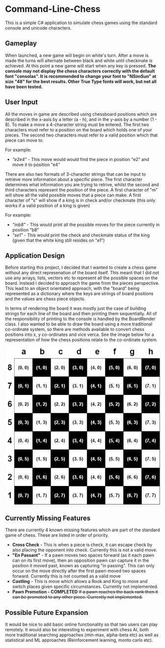 # Command-Line-Chess
This is a simple C# application to simulate chess games using the standard console and unicode characters.

## Gameplay
When launched, a new game will begin on white's turn. After a move is made the turns will alternate between black and white until checkmate is achieved.
At this point a new game will start when any key is pressed. **The console may not display the chess characters correctly with the default font "consolas".
It is recommended to change your font to "NSimSun" at size "48" for the best results. Other True Type fonts will work, but not all have been tested.**

## User Input
All the moves in game are described using chessboard positions which are described in the x-axis by a letter (a - h), and
in the y-axis by a number (1 - 8). To make a move a 4-character string must be entered. The first two characters must refer to
a position on the board which holds one of your pieces. The second two characters must refer to a valid position which that
piece can move to. 

For example:
* _"e2e4"_ - This move would would find the piece in position "e2" and move it to position "e4"

There are also two formats of 3-character strings that can be input to retrieve more information about a specific piece. 
The first character determines what information you are trying to retrive, whilst the second and third characters represent the position of the piece.
A first character of "m" will show all the valid possible moves that a piece can make. 
A first character of "s" will show if a king is in check and/or checkmate (this only works if a valid position of a king is given)

For example:
* _"mb8"_ - This would print all the possible moves for the piece currently in position "b8"
* _"se1"_ - This would print the check and checkmate status of the king (given that the white king still resides on "e1")

## Application Design
Before starting this project, I decided that I wanted to create a chess game without any direct represenation of the board itself. This meant
that I did not use any arrays, lists, vectors etc to represent all the possible spaces on the board. Instead I decided to approach the game
from the pieces perspective. This lead to an object orientated approach, with the "board" being represented as a dictionary where the
keys are strings of board positions and the values are chess piece objects.

In terms of rendering the board it was mostly just the case of building strings for each line of the board and then printing them sequentially.
All of the responsibility of printing to the console is handled by the BoardRender class. I also wanted to be able to draw the board using
a more traditional co-ordinate system, so there are methods available to convert chess positions into x, y co-ordinates and vice verca.
See the image below for a representation of how the chess positions relate to the co-ordinate system.

![Chess Board Positions and Co-Ordinates](https://github.com/ChristopherHaynes/Command-Line-Chess/blob/master/Command%20Line%20Chess/res/ChessBoardLayout.png?raw=true)

## Currently Missing Features
There are currently 4 known missing features which are part of the standard game of chess. These are listed in order of priority.
* __Cross Check__ - This is when a piece is check, it can escape check by also placing the opponent into check. Currently this is not a valid move.
* __"En Passant"__ - If a pawn moves two spaces forward (as it each pawn can on its first move), then an opposition pawn can capture it in the
position it moved past, known as capturing "in passing". This can only occur on the move directly after the first pawn moved two spaces forward.
Currently this is not counted as a valid move
* __Castling__ - This is move which allows a Rook and King to move and switch places given specific circumstances. Currently not implemented.
* __Pawn Promotion - COMPLETED__ ~~If a pawn reaches the back rank then it can be promoted to any other piece. Currently not implemented.~~

## Possible Future Expansion
It would be nice to add basic online functionality so that two users can play remotely.
It would also be interesting to experiment with chess AI, both more traditional searching approaches (min-max, alpha-beta etc) as well as statistical and 
ML approaches (Reinforcement learning, monto carlo etc).
